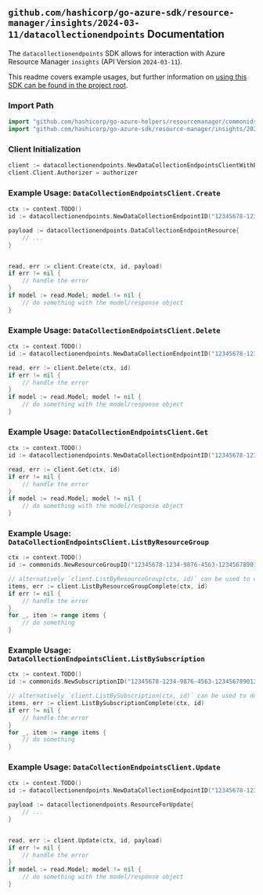 
## `github.com/hashicorp/go-azure-sdk/resource-manager/insights/2024-03-11/datacollectionendpoints` Documentation

The `datacollectionendpoints` SDK allows for interaction with Azure Resource Manager `insights` (API Version `2024-03-11`).

This readme covers example usages, but further information on [using this SDK can be found in the project root](https://github.com/hashicorp/go-azure-sdk/tree/main/docs).

### Import Path

```go
import "github.com/hashicorp/go-azure-helpers/resourcemanager/commonids"
import "github.com/hashicorp/go-azure-sdk/resource-manager/insights/2024-03-11/datacollectionendpoints"
```


### Client Initialization

```go
client := datacollectionendpoints.NewDataCollectionEndpointsClientWithBaseURI("https://management.azure.com")
client.Client.Authorizer = authorizer
```


### Example Usage: `DataCollectionEndpointsClient.Create`

```go
ctx := context.TODO()
id := datacollectionendpoints.NewDataCollectionEndpointID("12345678-1234-9876-4563-123456789012", "example-resource-group", "dataCollectionEndpointName")

payload := datacollectionendpoints.DataCollectionEndpointResource{
	// ...
}


read, err := client.Create(ctx, id, payload)
if err != nil {
	// handle the error
}
if model := read.Model; model != nil {
	// do something with the model/response object
}
```


### Example Usage: `DataCollectionEndpointsClient.Delete`

```go
ctx := context.TODO()
id := datacollectionendpoints.NewDataCollectionEndpointID("12345678-1234-9876-4563-123456789012", "example-resource-group", "dataCollectionEndpointName")

read, err := client.Delete(ctx, id)
if err != nil {
	// handle the error
}
if model := read.Model; model != nil {
	// do something with the model/response object
}
```


### Example Usage: `DataCollectionEndpointsClient.Get`

```go
ctx := context.TODO()
id := datacollectionendpoints.NewDataCollectionEndpointID("12345678-1234-9876-4563-123456789012", "example-resource-group", "dataCollectionEndpointName")

read, err := client.Get(ctx, id)
if err != nil {
	// handle the error
}
if model := read.Model; model != nil {
	// do something with the model/response object
}
```


### Example Usage: `DataCollectionEndpointsClient.ListByResourceGroup`

```go
ctx := context.TODO()
id := commonids.NewResourceGroupID("12345678-1234-9876-4563-123456789012", "example-resource-group")

// alternatively `client.ListByResourceGroup(ctx, id)` can be used to do batched pagination
items, err := client.ListByResourceGroupComplete(ctx, id)
if err != nil {
	// handle the error
}
for _, item := range items {
	// do something
}
```


### Example Usage: `DataCollectionEndpointsClient.ListBySubscription`

```go
ctx := context.TODO()
id := commonids.NewSubscriptionID("12345678-1234-9876-4563-123456789012")

// alternatively `client.ListBySubscription(ctx, id)` can be used to do batched pagination
items, err := client.ListBySubscriptionComplete(ctx, id)
if err != nil {
	// handle the error
}
for _, item := range items {
	// do something
}
```


### Example Usage: `DataCollectionEndpointsClient.Update`

```go
ctx := context.TODO()
id := datacollectionendpoints.NewDataCollectionEndpointID("12345678-1234-9876-4563-123456789012", "example-resource-group", "dataCollectionEndpointName")

payload := datacollectionendpoints.ResourceForUpdate{
	// ...
}


read, err := client.Update(ctx, id, payload)
if err != nil {
	// handle the error
}
if model := read.Model; model != nil {
	// do something with the model/response object
}
```
